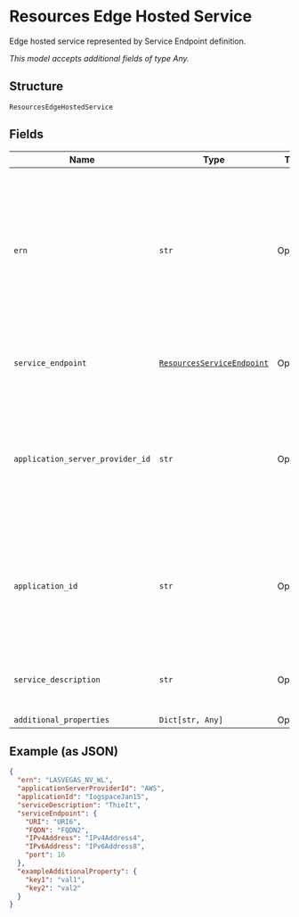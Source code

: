 
# Resources Edge Hosted Service

Edge hosted service represented by Service Endpoint definition.

*This model accepts additional fields of type Any.*

## Structure

`ResourcesEdgeHostedService`

## Fields

| Name | Type | Tags | Description |
|  --- | --- | --- | --- |
| `ern` | `str` | Optional | Edge Resource Name. A string identifier for a set of edge resources.<br><br>**Constraints**: *Maximum Length*: `32`, *Pattern*: `^[A-Za-z0-9-_]{3,32}$` |
| `service_endpoint` | [`ResourcesServiceEndpoint`](../../doc/models/resources-service-endpoint.md) | Optional | Service Endpoint path, address, and port. |
| `application_server_provider_id` | `str` | Optional | Unique ID representing the Edge Application Provider.<br><br>**Constraints**: *Maximum Length*: `32`, *Pattern*: `^[A-Za-z0-9]{3,32}$` |
| `application_id` | `str` | Optional | Unique ID representing the Edge Application.<br><br>**Constraints**: *Maximum Length*: `32`, *Pattern*: `^[A-Za-z0-9]{3,32}$` |
| `service_description` | `str` | Optional | **Constraints**: *Maximum Length*: `32`, *Pattern*: `^[A-Za-z0-9]{3,32}$` |
| `additional_properties` | `Dict[str, Any]` | Optional | - |

## Example (as JSON)

```json
{
  "ern": "LASVEGAS_NV_WL",
  "applicationServerProviderId": "AWS",
  "applicationId": "IogspaceJan15",
  "serviceDescription": "ThieIt",
  "serviceEndpoint": {
    "URI": "URI6",
    "FQDN": "FQDN2",
    "IPv4Address": "IPv4Address4",
    "IPv6Address": "IPv6Address8",
    "port": 16
  },
  "exampleAdditionalProperty": {
    "key1": "val1",
    "key2": "val2"
  }
}
```

